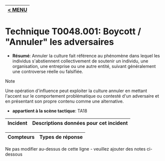 |[< MENU](../../README.md)|
|---|
# Technique T0048.001: Boycott / "Annuler" les adversaires

* **Résumé**: Annuler la culture fait référence au phénomène dans lequel les individus s'abstiennent collectivement de soutenir un individu, une organisation, une entreprise ou une autre entité, suivant généralement une controverse réelle ou falsifiée.

> [!NOTE]
>Une opération d'influence peut exploiter la culture annuler en mettant l'accent sur le comportement problématique ou contesté d'un adversaire et en présentant son propre contenu comme une alternative.

* **appartient à la scène tactique**: TA18


|Incident |Descriptions données pour cet incident |
|-------- |-------------------- |



|Compteurs |Types de réponse |
|-------- |-------------- |


Ne pas modifier au-dessus de cette ligne - veuillez ajouter des notes ci-dessous